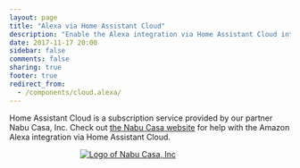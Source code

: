 ```yaml
---
layout: page
title: "Alexa via Home Assistant Cloud"
description: "Enable the Alexa integration via Home Assistant Cloud integration."
date: 2017-11-17 20:00
sidebar: false
comments: false
sharing: true
footer: true
redirect_from:
  - /components/cloud.alexa/
---
```


Home Assistant Cloud is a subscription service provided by our partner Nabu Casa, Inc. Check out [the Nabu Casa website](https://www.nabucasa.com/config/amazon_alexa/) for help with the Amazon Alexa integration via Home Assistant Cloud.

<div style='max-width: 250px; margin: 0 auto'><a href='https://www.nabucasa.com/config/amazon_alexa/'><img src='/images/blog/2018-09-thinking-big/logo-text.svg' style='border: 0; box-shadow: none' alt='Logo of Nabu Casa, Inc'></a>
</div>
